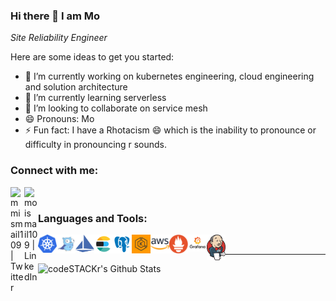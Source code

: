 ### Hi there 👋 I am Mo 

_Site Reliability Engineer_

Here are some ideas to get you started:

- 🔭 I’m currently working on kubernetes engineering, cloud engineering and solution architecture
- 🌱 I’m currently learning serverless
- 👯 I’m looking to collaborate on service mesh
- 😄 Pronouns: Mo
- ⚡ Fun fact: I have a Rhotacism 😄 which is the inability to pronounce or difficulty in pronouncing r sounds.



### Connect with me:

[<img align="left" alt="mmismail109 | Twitter" width="22px" src="https://cdn.jsdelivr.net/npm/simple-icons@v3/icons/twitter.svg" />][twitter]
[<img align="left" alt="moismail109 | LinkedIn" width="22px" src="https://cdn.jsdelivr.net/npm/simple-icons@v3/icons/linkedin.svg" />][linkedin]

<br />

 

### Languages and Tools:

[<img align="left" alt="kubernetes" width="30px" src="https://raw.githubusercontent.com/mmismail109/mmismail109/master/images/k8s.png" />][k8s]
[<img align="left" alt="Go" width="30px" src="https://raw.githubusercontent.com/mmismail109/mmismail109/master/images/golang_74.png" />][go]
[<img align="left" alt="Istio" height="28px" width="30px" src="https://raw.githubusercontent.com/mmismail109/mmismail109/master/images/istio.svg" />][istio]
[<img align="left" alt="Elasticsearch" width="30px" src="https://raw.githubusercontent.com/mmismail109/mmismail109/master/images/icons8-elasticsearch-240.png" />][es]
[<img align="left" alt="Postgres" width="30px" src="https://raw.githubusercontent.com/mmismail109/mmismail109/master/images/icons8-postgresql-240.png" />][rds]
[<img align="left" alt="EKS" width="30px" src="https://raw.githubusercontent.com/mmismail109/mmismail109/master/images/Amazon-Elastic-Kubernetes-Service_dark-bg@4x.png" />][eks]
[<img align="left" alt="AWS" width="30px" src="https://raw.githubusercontent.com/mmismail109/mmismail109/master/images/aws.png" />][aws]
[<img align="left" alt="Prometheus" width="30px" src="https://raw.githubusercontent.com/mmismail109/mmismail109/master/images/605px-Prometheus_software_logo.svg.png" />][Prometheus]
[<img align="left" alt="grafana" width="30px" src="https://raw.githubusercontent.com/mmismail109/mmismail109/master/images/grafana-logo.png" />][grafana]
[<img align="left" alt="jenkins" width="30px" src="https://raw.githubusercontent.com/mmismail109/mmismail109/master/images/jenkins.png" />][jenkins]

<br />


---

<img align="left" alt="codeSTACKr's Github Stats" src="https://github-readme-stats.vercel.app/api?username=mmismail109&show_icons=true&hide_border=true" />

[twitter]: https://twitter.com/mmismail109
[linkedin]: https://linkedin.com/in/moismail109
[go]: #
[k8s]: #
[istio]: #
[es]: #
[eks]: #
[rds]: #
[grafana]: #
[Prometheus]: #
[aws]: #
[jenkins]: #

